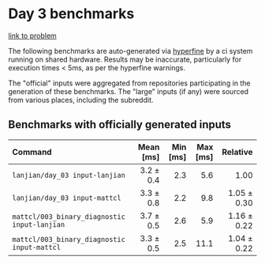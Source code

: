 # Day 3 benchmarks

[link to problem](http://adventofcode.com/2021/day/3)

The following benchmarks are auto-generated via [hyperfine](https://github.com/sharkdp/hyperfine) by a ci system running on shared hardware. Results may be inaccurate, particularly for execution times < 5ms, as per the hyperfine warnings.

The "official" inputs were aggregated from repositories participating in the generation of these benchmarks. The "large" inputs (if any) were sourced from various places, including the subreddit.

## Benchmarks with officially generated inputs
| Command | Mean [ms] | Min [ms] | Max [ms] | Relative |
|:---|---:|---:|---:|---:|
| `lanjian/day_03 input-lanjian` | 3.2 ± 0.4 | 2.3 | 5.6 | 1.00 |
| `lanjian/day_03 input-mattcl` | 3.3 ± 0.8 | 2.2 | 9.8 | 1.05 ± 0.30 |
| `mattcl/003_binary_diagnostic input-lanjian` | 3.7 ± 0.5 | 2.6 | 5.9 | 1.16 ± 0.22 |
| `mattcl/003_binary_diagnostic input-mattcl` | 3.3 ± 0.5 | 2.5 | 11.1 | 1.04 ± 0.22 |
